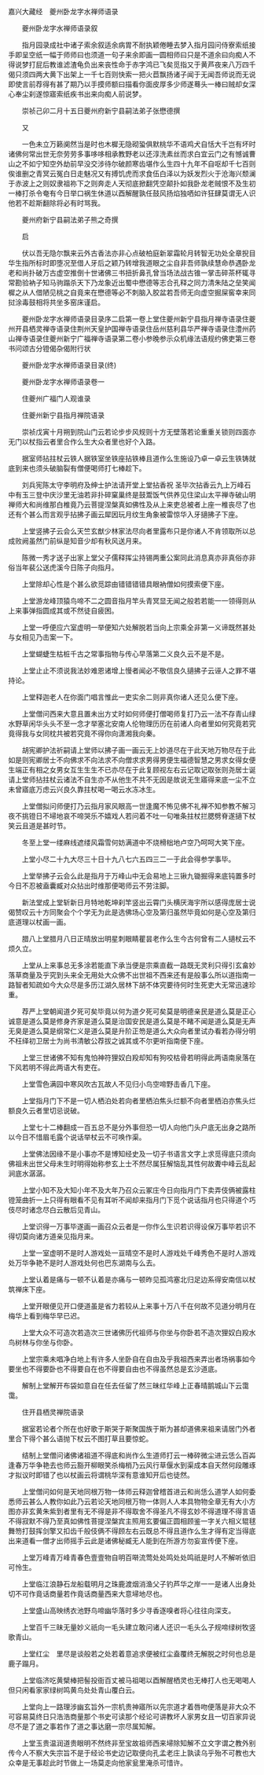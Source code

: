 <!-- { "loadSidebar": true } -->
嘉兴大藏经　夔州卧龙字水禅师语录


　　夔州卧龙字水禅师语录叙

　　指月园录成社中诸子索余叙适余病胃不耐执颖倦睡去梦入指月园问侍寮索纸接手即呈空纸一幅于师师曰也须道一句子来余即画一圆相师曰只是不道余曰向痴人不得说梦打屁后教谁滤渣龟负出来丧性命于赤字鸿已飞矣觅指又于黄芦夜来八万四千偈只须四两大黄下出架上一千七百则快索一把火苣飘扬诸子闻于无闻吾师说而无说即使言前荐得有甚了期乃以手摸师额曰描看你面皮厚多少师遂蓦头一棒曰贼却女深心奉尘刹遂惊寤索纸疾书出来向痴人前说梦。

　　崇祯己卯二月十五日夔州府新宁县嗣法弟子张懋德撰

　　又

　　一色未立万籁阒然当是时也木樨无隐砌蛩俱默桃华不语鸡犬自恬大千岂有坏时诸佛何常出世无奈劳劳多事哆哆相承教野老以还淳洗素丝而求白宜云门之有憾诚曹山之不如宁知空外劫前早没交涉待尔破颜寒齿堪作么生四十九年不自呕却千七百则俟谁删之青冥云冤白日走魅况又有搏饥虎而求食伍白泽以为妖发烈火于沧海兴颓澜于赤波上之则奴隶祖祢下之则奔走人天彻底掀翻凭空颠扑如我卧龙老贼恨不及生初一棒打杀令奄有今日举口祸生休道以酉解醒孰任鼓风扬焰独哂如许狂肆莫谓无人识他若不趁斯翻除将必有时骂我。

　　夔州府新宁县嗣法弟子熊之奇撰

　　启

　　伏以吾无隐尔飘来云外古香法亦非心点破柏庭新翠霜轮月转智无功处全章掜目华生指所标时即堕况至借人牙后之颖乃转增我道眼之尘自非吾师孰续慧命恭遇卧龙老和尚扑破万古虚空推倒十世诸佛三书扭折鼻孔曾当场法战古锥一掌击碎茶杯辄寻常勘验衲子知马驹蹋杀天下乃龙象近出蜀中懋德等志合孔释之同力清朱陆之垒笑闻樨之从人借陋见桃之自竟来在懋德等必不刺脑入胶盆若吾师无向虚空掘屎窖幸来同挝涂毒鼓相将共坐多窑床谨启。

　　夔州卧龙字水禅师语录目录序二启第一卷上堂住夔州新宁县指月禅寺语录住夔州开县栖灵禅寺语录住荆州天皇护国禅寺语录住岳州慈利县华严禅寺语录住澧州药山禅寺语录住夔州新宁广福禅寺语录第二卷小参晚参示众机缘法语规约佛吏第三卷书问颂古分镫偈杂偈附行状

　　夔州卧龙字水禅师语录目录(终)

　　夔州卧龙字水禅师语录卷一

　　住夔州广福门人观谁录

　　住夔州新宁县指月禅院语录

　　崇祯戊寅十月朔到院山门云若论步步风规则十方无壁落若论重重关锁则四面亦无门以杖指云者里合作么生大众者里也好个入路。

　　据室师拈拄杖云铁人据铁室坐铁座拈铁棒且道作么生施设乃卓一卓云生铁铸就底到来也须头破脑裂有僧便喝师打七棒趁下。

　　刘兵宪陈太守李明府及绅士护法请开堂上堂拈香祝
圣毕次拈香云九上万峰石中有玉三登中庆沙里无油若非扑碎窠巢终是鼓鬻饭气供养见住梁山太平禅寺破山明禅师大和尚维那白椎竟乃云菩提涅槃真如佛性及从上来吏总被者上座一椎丧尽了也还有个甚么而言观乎拈拂子画云犀因玩月纹生角象被雷惊华入牙擿拂子下座。

　　上堂竖拂子云会么天竺玄猷少林家法尽向者里露布只是你诸人不肯领取所以总成败阙虽然门前纵是知音少却有秋风送月来。

　　陈微一秀才送子出家上堂父子儒释挥尘持锡两重公案同此消息真亦非真俗亦非俗当年裴公送虎溪今日陈子向指月。

　　上堂除却心性是个甚么欲觅踪由错错错错具眼衲僧如何摸索便下座。

　　上堂游龙峰顶猿鸟啼不二之圆音指月竿头青冥显无闻之般若若能一一领得则从上来事弹指圆成其或不然徒自疲困。

　　上堂一呼便应六室虚明一举便知六处解脱若当向上宗乘全非第一义谛既然甚处与女相见乃击案一下。

　　上堂蝴蜨生枯桩千古之常事指物与传心早落第二义良久云不是不是。

　　上堂止止不须说我法妙难恩诸增上慢者闻必不敬信良久擿拂子云诬人之罪不堪持论。

　　上堂释迦老人在你面门唱言惟此一吏实余二则非真你诸人还见么便下座。

　　上堂僧问西来大意且置未出方丈时如何师便打僧喝师复打乃云一法不存青山绿水野草闲华头头不至一念才举塞北安南人伦物理历历在前诸人向者里如何究竟若究竟得我与女同枕共被若究竟不得你向潇湘我向秦。

　　胡宪卿护法祈嗣请上堂师以拂子画一画云无上妙道尽在于此天地万物尽在于此如是则宪卿居士不向佛求不向法求不向僧求求男得男便生福德智慧之男求女得女便生端正有相之女男女互生生生不已亦尽在于此复顾视左右云记取记取张则尧居士诞请上堂师拈拄杖云诸法不自生亦不从他生不共不无因是故说无生寤得来底一尘不立未曾寤底万虑云兴良久靠拄杖喝一喝云水冻冰生。

　　上堂僧拟问师便打乃云指月家风眼高一世逢魔不怖见佛不礼禅不知参教不解习夜不挑镫日不埽地哀不啼哭乐不嬉戏人若问着不吐一句唯条拄杖拦腮劈脊遂擿下杖笑云且道是甚时节。

　　冬至上堂一缕麻线遮缕风霜雪何妨满道中不烧榾柮地卢空乃呵呵大笑下座。

　　上堂小尽二十九大尽三十日十九八七六五四三二一于此会得参学事毕。

　　上堂举拂子云会么此是指月于万峰山中无会易地上三锹九锄掘得来底钝置多时今日不忍被盍囊臧对众拈出时维那便喝师云不劳注脚。

　　新法堂成上堂斩新日月特地乾坤刹竿竖出云霄门头横厌海宇所以感得庞居士说偈赞叹云十方同聚会个个学无为此是选佛场心空及第归虽然毕竟如何是心空及第归底道理以杖画一画。

　　腊八上堂腊月八日正晴放出明星刺眼睛瞿昙老作么生今古何曾有二人擿杖云不烦久立。

　　上堂从上来事总无多涂若能直下承当便是宗乘直截一路既无灵利只得引玄畣妙落草商量及乎究到头来全无用处大众佛不出世祖不西来还有是般事么所以道指南一路智者知疏如今大众尽是多历江湖久居林下胡不体究要待何时生死吏大无常迅速珍重。

　　荐严上堂朝闻道夕死可矣毕竟以何为道夕死可矣莫是明德亲民是道么莫是正心诚意是道么莫是修身齐家是道么莫是治国安民是道么莫是不睹不闻是道么莫是无声无臭是道么莫是纲常仁义是道么莫是升阶正笏是道么大众向者里试办看若办得分明不枉绎初卫居士为尚书清敏公荐拔之诚其或不尔更听指南便下座。

　　上堂三世诸佛不知有鬼怕神符狸奴白羖却知有狗咬枯骨若明得此两语南泉落在下风若明不得此两语大有吏在。

　　上堂雪色满园中寒风吹古瓦故人不见归小鸟空啼野击香几下座。

　　上堂指月门下不是一切人栖泊处若向者里栖泊焦头烂额不向者里栖泊亦焦头烂额良久云者里切忌说破。

　　上堂七十二棒翻成一百五总不是分外事但恐一切人向他门头户底无出身之路所以今日不惜眉毛露个说话举杖云不可唤作渠。

　　上堂佛法因缘不是小事亦不是博知经史及一切子书语言文字上求觅得底只须向佛祖未出世父母未生时明得始称参玄上士不然尽属狂解恼乱其性何故聻中峰云乱起涧底水潺潺。

　　上堂小知不及大知小年不及大年乃召众云冢庄今日向指月门下卖弄伎俩被露柱镫笼曲折一上只得有眼看不见有耳听不闻却来指月门下觅个说话指月也只得道个巧伎尽时诸念尽白云散后见青山。

　　上堂识得一万事毕遂画一画召众云者是一你作么生识若识得设保万事毕若识不得切莫向诸方道亲见指月来。

　　上堂一室虚明不是时人游戏处一亘晴空不是时人游戏处千峰秀色不是时人游戏处万华争艳不是时人游戏处何也巴东湖南与么去。

　　上堂认着是痛与一顿不认着是亦痛与一顿昨见孤鸿塞北归足边系得安南信以杖筑禅床下座。

　　上堂开眼便见开口便道虽是省力若较从上来事十万八千在何故不见道分明月在梅华上看到梅华早已迟。

　　上堂大众不可造次若造次三世诸佛历代祖师与你坐与你卧若不造次狸奴白羖水鸟树林与你坐与你卧。

　　上堂宗乘未唱净白地上有许多人坐卧自在自由及乎我祖西来弄出者场祸事如今要坐也不得要卧也不得要自在也不得要自由也不得虽然总是玄沙道底。

　　解制上堂解开布袋如意自在任去任留了然三昧红华峰上正春晴鹅城山下云霭霭。

　　住开县栖灵禅院语录

　　据室若论者个所在也好歌于斯哭于斯聚国族于斯为甚却道佛来祖来请居门外者里合下得个甚么语抛下杖云不图打草且要惊蛇。

　　结制上堂僧问诸佛诸祖道不得底和尚作么生道师打云一棒碎微尘进云恁么百芔逢春万华争艳去也师云豁开柳眼笑杀梅梢乃云风行草偃水到渠成本自天然何段雕琢才拟议时即错了也以杖画云将谓桃华深有意谁知开后也徒然。

　　上堂僧问如何是天地同根万物一体师云释迦曾稽首进云和尚恁么道学人如何委悉师云甚么人教你如此乃云若论天地同根万物一体则人人本具物物全章无有大小方图亦非玄黄朱紫到者里有无不得是非不得取舍不得圣凡不得玄妙不得道理不得言语不得寂默不得乃至真如佛性菩提涅槃宾主照用玄要偏正圆相顾鉴一字关六相义辊毬舞笏打鼓挥剑擎又扣齿千般伎俩不得顾左右云既总不得且道作么生才得有定当得底出来道看一僧才出师摇手云此是诸佛秘臧无人能到在所游方勿妄宣传便下座。

　　上堂万峰青万峰青春色壹壹物自明百啭流莺处处鸣处处鸣祇是时人不解听依旧可怜生。

　　上堂临江浪静石龙船载明月之珠鹿渡烟消渔父子钓芦华之岸一一是诸人出身处切不可作竟话商量若作竟话商量西来大意埽地尽也。

　　上堂盛山高映绣衣池野鸟啼幽华落时多少寻香逐嗅者将心往往向深支。

　　上堂百千三昧无量妙义祇向一毛头建立敢问诸人还识一毛头么子规啼绿树牧竖歌青山。

　　上堂红尘　里尽是谈般若之处若着意追求便被红尘盍覆终无解脱之时何也总是鹿子蹋月。

　　上堂临济吃黄檗棒把髻投衙百丈被马祖喝以酉解醒栖灵也无棒打人也无喝喝人但只闲看家家绿树鸣黄鸟处处青山覆白云。

　　上堂向上一路理涉幽玄旨外一宗机贵神寤所以先宗道才着唇吻便落是非大众不可容易莫终日只浩浩商量那个书史可读那个经论可讲教坏人家男女且一切百家异说尽不是了道之事若作了道之事达磨一宗尽属知解。

　　上堂玉贵温润道贵眼明不然终非至宝故祖师西来埽除知解不立文字谓之教外别传今人不察大失宗旨不是于经论书史边记取便向孔孟老庄上孰读乌乎殆不可教也大众幸是无事趁此时节做上一场莫走向他家瓮里淹杀可惜许。

